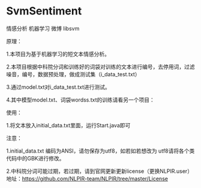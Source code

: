 # SvmSentiment
情感分析 机器学习 微博 libsvm
 
原理：

1.本项目为基于机器学习的短文本情感分析。

2.本项目根据中科院分词和训练好的词袋对训练的文本进行编号，去停用词，过滤噪音，编号，数据预处理，做成测试集（i_data_test.txt）

3.通过model.txt对i_data_test.txt进行测试。

4.其中模型model.txt、词袋wordss.txt的训练请看另一个项目：

使用：

1.将文本放入initial_data.txt里面，运行Start.java即可

注意：

1.initial_data.txt 编码为ANSI，请勿保存为utf8，如若如若想改为
utf8请将各个类代码中的GBK进行修改。

2.中科院分词可能过期，若过期，请到官网更新更新license（更换NLPIR.user）
地址：https://github.com/NLPIR-team/NLPIR/tree/master/License
